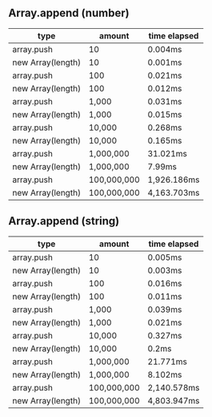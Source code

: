 ## Array.append (number)

|type|amount|time elapsed|
|-|-|-|
array.push|10|0.004ms
new Array(length)|10|0.001ms
array.push|100|0.021ms
new Array(length)|100|0.012ms
array.push|1,000|0.031ms
new Array(length)|1,000|0.015ms
array.push|10,000|0.268ms
new Array(length)|10,000|0.165ms
array.push|1,000,000|31.021ms
new Array(length)|1,000,000|7.99ms
array.push|100,000,000|1,926.186ms
new Array(length)|100,000,000|4,163.703ms
## Array.append (string)

|type|amount|time elapsed|
|-|-|-|
array.push|10|0.005ms
new Array(length)|10|0.003ms
array.push|100|0.016ms
new Array(length)|100|0.011ms
array.push|1,000|0.039ms
new Array(length)|1,000|0.021ms
array.push|10,000|0.327ms
new Array(length)|10,000|0.2ms
array.push|1,000,000|21.771ms
new Array(length)|1,000,000|8.102ms
array.push|100,000,000|2,140.578ms
new Array(length)|100,000,000|4,803.947ms
